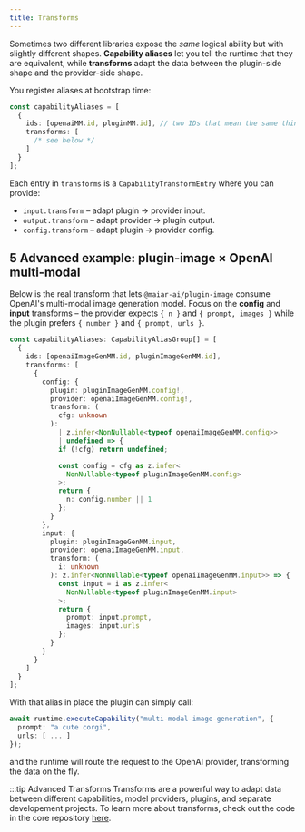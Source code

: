 ```yaml
---
title: Transforms
---
```


Sometimes two different libraries expose the _same_ logical ability but with slightly different shapes. **Capability aliases** let you tell the runtime that they are equivalent, while **transforms** adapt the data between the plugin-side shape and the provider-side shape.

You register aliases at bootstrap time:

```ts
const capabilityAliases = [
  {
    ids: [openaiMM.id, pluginMM.id], // two IDs that mean the same thing
    transforms: [
      /* see below */
    ]
  }
];
```

Each entry in `transforms` is a `CapabilityTransformEntry` where you can provide:

- `input.transform` – adapt plugin → provider input.
- `output.transform` – adapt provider → plugin output.
- `config.transform` – adapt plugin → provider config.

## 5 Advanced example: plugin-image × OpenAI multi-modal

Below is the real transform that lets `@maiar-ai/plugin-image` consume OpenAI's multi-modal image generation model. Focus on the **config** and **input** transforms – the provider expects `{ n }` and `{ prompt, images }` while the plugin prefers `{ number }` and `{ prompt, urls }`.

```typescript
const capabilityAliases: CapabilityAliasGroup[] = [
  {
    ids: [openaiImageGenMM.id, pluginImageGenMM.id],
    transforms: [
      {
        config: {
          plugin: pluginImageGenMM.config!,
          provider: openaiImageGenMM.config!,
          transform: (
            cfg: unknown
          ):
            | z.infer<NonNullable<typeof openaiImageGenMM.config>>
            | undefined => {
            if (!cfg) return undefined;

            const config = cfg as z.infer<
              NonNullable<typeof pluginImageGenMM.config>
            >;
            return {
              n: config.number || 1
            };
          }
        },
        input: {
          plugin: pluginImageGenMM.input,
          provider: openaiImageGenMM.input,
          transform: (
            i: unknown
          ): z.infer<NonNullable<typeof openaiImageGenMM.input>> => {
            const input = i as z.infer<
              NonNullable<typeof pluginImageGenMM.input>
            >;
            return {
              prompt: input.prompt,
              images: input.urls
            };
          }
        }
      }
    ]
  }
];
```

With that alias in place the plugin can simply call:

```ts
await runtime.executeCapability("multi-modal-image-generation", {
  prompt: "a cute corgi",
  urls: [ ... ]
});
```

and the runtime will route the request to the OpenAI provider, transforming the data on the fly.

:::tip Advanced Transforms
Transforms are a powerful way to adapt data between different capabilities, model providers, plugins, and separate developement projects. To learn more about transforms, check out the code in the core repository [here](https://github.com/UraniumCorporation/maiar-ai/blob/main/packages/core/src/runtime/managers/model/index.ts).
